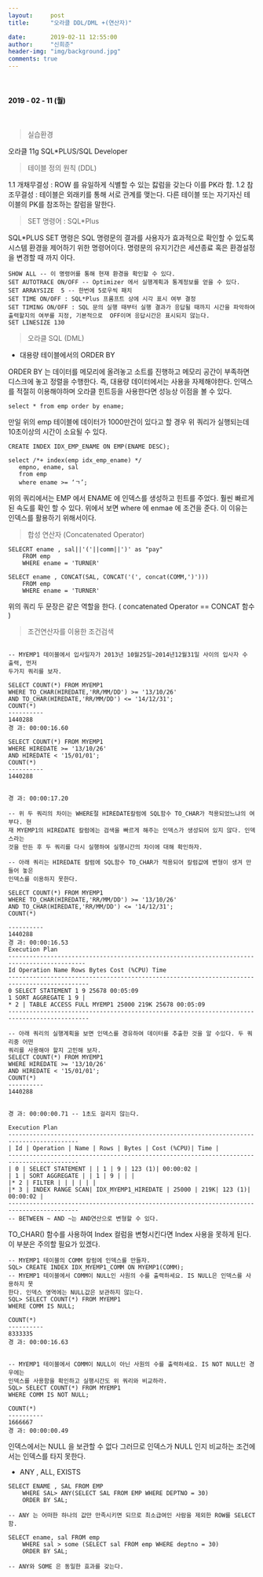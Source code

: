 ```yaml
---
layout:     post
title:      "오라클 DDL/DML +(연산자)"

date:       2019-02-11 12:55:00
author:     "신희준"
header-img: "img/background.jpg"
comments: true
---
```


<head>
 <meta property="og:type" content="오라클">
 <meta property="og:title" content="오라클">
 <meta property="og:description" content="오라클">
 <meta property="og:url" content="http://shj7242.github.io/2018/09/23/C5/">

 <meta name="twitter:card" content="오라클">
  <meta name="twitter:title" content="오라클">
  <meta name="twitter:description" content="오라클">
  <meta name="FACEBOOK:domain" content="http://shj7242.github.io/2018/09/23/C5/">
  <meta name="facebook:card" content="오라클">
   <meta name="facebook:title" content="오라클">
   <meta name="facebook:description" content="오라클">
   <meta name="facebook:domain" content="http://shj7242.github.io/2018/09/23/C4/">


 </head>

<br>
<H4 style ="font-weight:bold; color:black;"> </H4>

<H4 style ="font-weight:bold; color : black">2019 - 02 - 11 (월)</H4>
<br>

> 실습환경

오라클 11g
SQL*PLUS/SQL Developer


> 테이블 정의 원칙 (DDL)

1.1 개채무결성 : ROW 를 유일하게 식별할 수 있는 캃럼을 갖는다 이를  PK라 함.
1.2 참조무결성 : 테이블은 외래키를 통해 서로 관계를 맺는다. 다른 테이블 또는 자기자신 테이블의 PK를 참조하는 칼럼을 말한다.


> SET 명령어 : SQL*Plus

SQL*PLUS SET 명령은 SQL 명령문의 결과를 사용자가 효과적으로 확인할 수 있도록 시스템 환경을 제어하기 위한 명령어이다.
명령문의 유지기간은 세션종료 혹은 환경설정을 변경할 때 까지 이다.

~~~
SHOW ALL -- 이 명령어를 통해 현재 환경을 확인할 수 있다.
SET AUTOTRACE ON/OFF -- Optimizer 에서 실행계획과 통계정보를 얻을 수 있다.
SET ARRAYSIZE  5 -- 한번에 5로우씩 패치
SET TIME ON/OFF : SQL*Plus 프롬프트 상에 시각 표시 여부 결정
SET TIMING ON/OFF : SQL 문의 실행 때부터 실행 결과가 응답될 때까지 시간을 파악하여 출력할지의 여부를 지정, 기본적으로  OFF이며 응답시간은 표시되지 않는다.
SET LINESIZE 130 
~~~

> 오라클 SQL (DML)


* 대용량 테이블에서의 ORDER BY

ORDER BY 는 데이터를 메모리에 올려놓고 소트를 진행하고 메모리 공간이 부족하면 디스크에 놓고 정렬을 수행한다.
즉, 대용량 데이터에서는 사용을 자제해야한다. 인덱스를 적절히 이용해야하며 오라클 힌트등을 사용한다면 성능상 이점을 볼 수 있다.


~~~
select * from emp order by ename;
~~~

만일 위의 emp 테이블에 데이터가 1000만건이 있다고 할 경우 위 쿼리가 실행되는데 10초이상의 시간이 소요될 수 있다.


~~~
CREATE INDEX IDX_EMP_ENAME ON EMP(ENAME DESC);

select /*+ index(emp idx_emp_ename) */
   empno, ename, sal
   from emp
   where ename >= ‘ㄱ’;
~~~

위의 쿼리에서는 EMP 에서 ENAME 에 인덱스를 생성하고 힌트를 주었다. 훨씬 빠르게 된 속도를 확인 할 수 있다.
위에서 보면  where 에 enmae 에 조건을 준다. 이 이유는 인덱스를 활용하기 위해서이다.

> 합성 연산자 (Concatenated Operator)

~~~
SELECRT ename , sal||'('||comm||')' as "pay" 
    FROM emp
    WHERE ename = 'TURNER'
    
SELECT ename , CONCAT(SAL, CONCAT('(', concat(COMM,')')))
    FROM emp
    WHERE ename = 'TURNER'
~~~

위의 쿼리 두 문장은 같은 역할을 한다. ( concatenated Operator == CONCAT 함수 )


> 조건연산자를 이용한 조건검색

~~~

-- MYEMP1 테이블에서 입사일자가 2013년 10월25일~2014년12월31일 사이의 입사자 수 출력, 먼저
두가지 쿼리를 보자.

SELECT COUNT(*) FROM MYEMP1
WHERE TO_CHAR(HIREDATE,'RR/MM/DD') >= '13/10/26'
AND TO_CHAR(HIREDATE,'RR/MM/DD') <= '14/12/31';
COUNT(*)
----------
1440288
경 과: 00:00:16.60

SELECT COUNT(*) FROM MYEMP1
WHERE HIREDATE >= '13/10/26'
AND HIREDATE < '15/01/01';
COUNT(*)
----------
1440288


경 과: 00:00:17.20

-- 위 두 쿼리의 차이는 WHERE절 HIREDATE칼럼에 SQL함수 TO_CHAR가 적용되었느냐의 여부다. 현
재 MYEMP1의 HIREDATE 칼럼에는 검색을 빠르게 해주는 인덱스가 생성되어 있지 않다. 인덱스라는
것을 만든 후 두 쿼리를 다시 실행하여 실행시간의 차이에 대해 확인하자.

-- 아래 쿼리는 HIREDATE 칼럼에 SQL함수 TO_CHAR가 적용되어 칼럼값에 변형이 생겨 만들어 놓은
인덱스를 이용하지 못한다.

SELECT COUNT(*) FROM MYEMP1
WHERE TO_CHAR(HIREDATE,'RR/MM/DD') >= '13/10/26'
AND TO_CHAR(HIREDATE,'RR/MM/DD') <= '14/12/31';
COUNT(*)

----------
1440288
경 과: 00:00:16.53
Execution Plan
--------------------------------------------------------------------------------------------
Id Operation Name Rows Bytes Cost (%CPU) Time
---------------------------------------------------------------------------------------------
0 SELECT STATEMENT 1 9 25678 00:05:09
1 SORT AGGREGATE 1 9 |
* 2 | TABLE ACCESS FULL MYEMP1 25000 219K 25678 00:05:09
---------------------------------------------------------------------------------------------

-- 아래 쿼리의 실행계획을 보면 인덱스를 경유하여 데이터를 추출한 것을 알 수있다. 두 쿼리중 어떤
쿼리를 사용해야 할지 고민해 보자.
SELECT COUNT(*) FROM MYEMP1
WHERE HIREDATE >= '13/10/26'
AND HIREDATE < '15/01/01';
COUNT(*)
----------
1440288


경 과: 00:00:00.71 -- 1초도 걸리지 않는다.

Execution Plan
------------------------------------------------------------------------------------------
| Id | Operation | Name | Rows | Bytes | Cost (%CPU)| Time |
------------------------------------------------------------------------------------------
| 0 | SELECT STATEMENT | | 1 | 9 | 123 (1)| 00:00:02 |
| 1 | SORT AGGREGATE | | 1 | 9 | | |
|* 2 | FILTER | | | | | |
|* 3 | INDEX RANGE SCAN| IDX_MYEMP1_HIREDATE | 25000 | 219K| 123 (1)| 00:00:02 |
------------------------------------------------------------------------------------------
-- BETWEEN ~ AND ~는 AND연산으로 변형할 수 있다.

~~~

TO_CHAR() 함수를 사용하여 Index 컬럼을 변형시킨다면 Index 사용을 못하게 된다. 이 부분은 주의할 필요가 있겠다.


~~~
-- MYEMP1 테이블의 COMM 칼럼에 인덱스를 만들자.
SQL> CREATE INDEX IDX_MYEMP1_COMM ON MYEMP1(COMM);
-- MYEMP1 테이블에서 COMM이 NULL인 사원의 수를 출력하세요. IS NULL은 인덱스를 사용하지 못
한다. 인덱스 영역에는 NULL값은 보관하지 않는다.
SQL> SELECT COUNT(*) FROM MYEMP1
WHERE COMM IS NULL;

COUNT(*)
----------
8333335
경 과: 00:00:16.63


-- MYEMP1 테이블에서 COMM이 NULL이 아닌 사원의 수를 출력하세요. IS NOT NULL인 경우에는
인덱스를 사용함을 확인하고 실행시간도 위 쿼리와 비교하라.
SQL> SELECT COUNT(*) FROM MYEMP1
WHERE COMM IS NOT NULL;

COUNT(*)
----------
1666667
경 과: 00:00:00.49

~~~

 인덱스에서는 NULL 을 보관할 수 없다 그러므로 인덱스가 NULL 인지 비교하는 조건에서는 인덱스를 타지 못한다.
 
 
 * ANY , ALL, EXISTS
 
~~~
SELECT ENAME , SAL FROM EMP
    WHERE SAL> ANY(SELECT SAL FROM EMP WHERE DEPTNO = 30)
    ORDER BY SAL;
    
-- ANY 는 어떠한 하나의 값만 만족시키면 되므로 최소급여인 사람을 제외한 ROW를 SELECT 함.    

SELECT ename, sal FROM emp
    WHERE sal > some (SELECT sal FROM emp WHERE deptno = 30)
    ORDER BY SAL;

-- ANY와 SOME 은 동일한 효과를 갖는다.

~~~